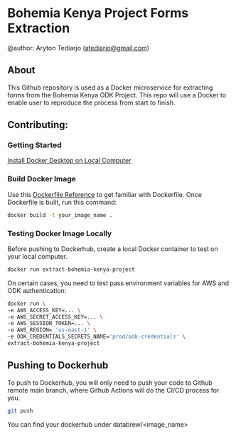 # Bohemia Kenya Project Forms Extraction
@author: Aryton Tediarjo (atediarjo@gmail.com)

## About
This Github repository is used as a Docker microservice for extracting forms from the Bohemia Kenya ODK Project. This repo will use a Docker to enable user to reproduce the process from start to finish. 

## Contributing:

### Getting Started
[Install Docker Desktop on Local Computer](https://docs.docker.com/desktop/)

### Build Docker Image
Use this [Dockerfile Reference](https://docs.docker.com/build/building/packaging/) to get familiar with Dockerfile. Once Dockerfile is built, run this command:

```zsh
docker build -t your_image_name .
```

### Testing Docker Image Locally
Before pushing to Dockerhub, create a local Docker container to test on your local computer.

```zsh
docker run extract-bohemia-kenya-project
```

On certain cases, you need to test pass environment variables for AWS and ODK authentication:

```zsh
docker run \
-e AWS_ACCESS_KEY=... \ 
-e AWS_SECRET_ACCESS_KEY=... \
-e AWS_SESSION_TOKEN=... \
-e AWS_REGION= 'us-east-1' \
-e ODK_CREDENTIALS_SECRETS_NAME='prod/odk-credentials' \
extract-bohemia-kenya-project
```

## Pushing to Dockerhub

To push to Dockerhub, you will only need to push your code to Github remote main branch, where Github Actions will do the CI/CD process for you.

```zsh
git push
```

You can find your dockerhub under databrew/<image_name>


